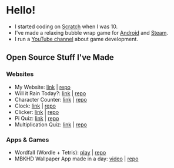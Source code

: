 # Hello!
* I started coding on [Scratch](https://scratch.mit.edu/users/charlesbel) when I was 10.
* I've made a relaxing bubble wrap game for [Android](https://play.google.com/store/apps/details?id=com.donutask.bubblewrap) and [Steam](https://store.steampowered.com/app/2718700/Bubble_Wrap/).
* I run a [YouTube channel](https://www.youtube.com/@donut_ask) about game development.

## Open Source Stuff I've Made
### Websites
* My Website: [link](https://donutask.com) | [repo](https://github.com/Donutask/donutask.github.io)
* Will it Rain Today?: [link](https://donutask.com/willitraintoday/) | [repo](https://github.com/Donutask/willitraintoday)
* Character Counter: [link](https://donutask.com/charactercount/) | [repo](https://github.com/Donutask/charactercount)
* Clock: [link](https://donutask.com/clock/) | [repo](https://github.com/Donutask/clock)
* Clicker: [link](https://donutask.com/clicker/) | [repo](https://github.com/Donutask/clicker)
* Pi Quiz: [link](https://donutask.com/pigame/play.html) | [repo](https://github.com/Donutask/pigame)
* Multiplication Quiz: [link](https://donutask.com/multiplicationgame/) | [repo](https://github.com/Donutask/multiplicationgame)


### Apps & Games
* Wordfall (Wordle + Tetris): [play](https://donutask.itch.io/wordfall) | [repo](https://github.com/Donutask/wordle-tetris)
* MBKHD Wallpaper App made in a day: [video](https://www.youtube.com/watch?v=Vuv4bEbYq0U) | [repo](https://github.com/Donutask/Wallpaper-App)






<!--
**Donutask/donutask** is a ✨ _special_ ✨ repository because its `README.md` (this file) appears on your GitHub profile.

Here are some ideas to get you started:

- 🔭 I’m currently working on ...
- 🌱 I’m currently learning ...
- 👯 I’m looking to collaborate on ...
- 🤔 I’m looking for help with ...
- 💬 Ask me about ...
- 📫 How to reach me: ...
- 😄 Pronouns: ...
- ⚡ Fun fact: ...
-->
